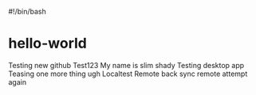 #!/bin/bash
# hello-world

Testing new github
Test123 My name is slim shady
Testing desktop app
Teasing one more thing
ugh
Localtest
Remote back sync
remote attempt again
